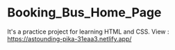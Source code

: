 # Booking_Bus_Home_Page
It's a practice project for learning HTML and CSS.
View : https://astounding-pika-31eaa3.netlify.app/
